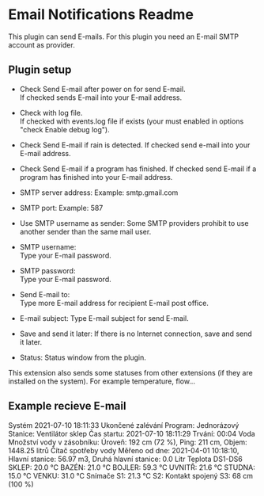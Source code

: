 Email Notifications Readme
====

This plugin can send E-mails. For this plugin you need an E-mail SMTP account as provider.

Plugin setup
-----------
* Check Send E-mail after power on for send E-mail.    
  If checked sends E-mail into your E-mail address.

* Check with log file.  
  If checked with events.log file if exists (your must enabled in options "check Enable debug log").

* Check Send E-mail if rain is detected.
  If checked send e-mail into your E-mail address.  

* Check Send E-mail if a program has finished.
  If checked send E-mail if a program has finished into your E-mail address.  

* SMTP server address:
  Example: smtp.gmail.com

* SMTP port:
  Example: 587

* Use SMTP username as sender:
  Some SMTP providers prohibit to use another sender than the same mail user.

* SMTP username:  
  Type your E-mail password.

* SMTP password:  
  Type your E-mail password.

* Send E-mail to:  
  Type more E-mail address for recipient E-mail post office.
  
* E-mail subject:
  Type E-mail subject for send E-mail.  

* Save and send it later:
  If there is no Internet connection, save and send it later.

* Status:
  Status window from the plugin.  

This extension also sends some statuses from other extensions (if they are installed on the system). For example temperature, flow...

Example recieve E-mail
-----------

Systém 2021-07-10 18:11:33
Ukončené zalévání
Program: Jednorázový
Stanice: Ventilátor sklep
Čas startu: 2021-07-10 18:11:29
Trvání: 00:04 
Voda
Množství vody v zásobníku: Úroveň: 192 cm (72 %), Ping: 211 cm, Objem: 1448.25 litrů 
Čítač spotřeby vody
Měřeno od dne: 2021-04-01 10:18:10, Hlavní stanice: 56.97 m3, Druhá hlavní stanice: 0.0 Litr 
Teplota DS1-DS6
SKLEP: 20.0 ℃
BAZÉN: 21.0 ℃
BOJLER: 59.3 ℃
UVNITŘ: 21.6 ℃
STUDNA: 15.0 ℃
VENKU: 31.0 ℃ 
Snímače
S1: 21.3 ℃
S2: Kontakt spojený
S3: 68 cm (100 %)
  
